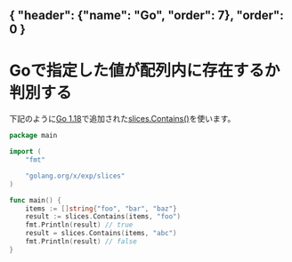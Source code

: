 { "header": {"name": "Go", "order": 7}, "order": 0 }
---
# Goで指定した値が配列内に存在するか判別する

下記のように[Go 1.18](https://tip.golang.org/doc/go1.18)で追加された[slices.Contains()](https://pkg.go.dev/golang.org/x/exp/slices#Contains)を使います。

```go
package main

import (
	"fmt"

	"golang.org/x/exp/slices"
)

func main() {
	items := []string{"foo", "bar", "baz"}
	result := slices.Contains(items, "foo")
	fmt.Println(result) // true
	result = slices.Contains(items, "abc")
	fmt.Println(result) // false
}
```